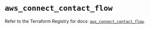 # `aws_connect_contact_flow`

Refer to the Terraform Registry for docs: [`aws_connect_contact_flow`](https://registry.terraform.io/providers/hashicorp/aws/5.46.0/docs/resources/connect_contact_flow).
